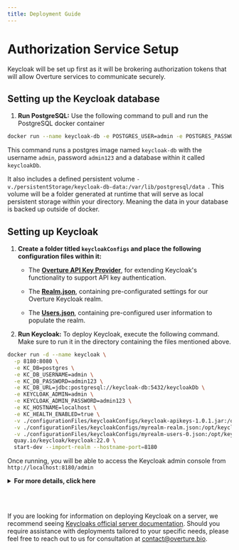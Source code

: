 ```yaml
---
title: Deployment Guide
---
```


# Authorization Service Setup

Keycloak will be set up first as it will be brokering authorization tokens that will allow Overture services to communicate securely.

## Setting up the Keycloak database

1. **Run PostgreSQL:** Use the following command to pull and run the PostgreSQL docker container

```bash
docker run --name keycloak-db -e POSTGRES_USER=admin -e POSTGRES_PASSWORD=admin123 -e POSTGRES_DB=keycloakDb -v./persistentStorage/keycloak-db-data:/var/lib/postgresql/data -d postgres
```

This command runs a postgres image named `keycloak-db` with the username `admin`, password `admin123` and a database within it called `keycloakDb`.


<Note title="Persistent Volumes"> It also includes a defined persistent volume `-v./persistentStorage/keycloak-db-data:/var/lib/postgresql/data `. This volume will be a folder generated at runtime that will serve as local persistent storage within your directory. Meaning the data in your database is backed up outside of docker.</Note>

<!-- 3. **Run PgAdmin4 (optional):** PgAdmin4 is an open-source, web-based tool that provides a convenient and user-friendly interface for managing PostgreSQL databases. Use the following command to pull and run the PgAdmin4 docker container:

```bash
docker run --name pgadmin --network db-network -e PGADMIN_DEFAULT_EMAIL=admin@example.com -e PGADMIN_DEFAULT_PASSWORD=admin123 -p 5051:80 -d dpage/pgadmin4:latest
```

This command spins up a PgAdmin4 container accessible from `http://localhost:5051/`. Once running you can login using the credentials `admin@example.com` and the password `admin123`.

4. **Connect your database to PgAdmin4 (optional)** 

Once logged in, select **Add New Server** name your server and then **select the connection tab**, based on our instructions, input the following:

| Field              | Value                  |
| ------------------ | ---------------------- |
| Host name/address: | `keycloak-db`          |
| Port:              | `5432`                 |
| Username:          | `admin`                |
| Password:          | `admin123`             |

Click **Save** and from the left-hand server drop-down, you can now view the connected database(s). -->

## Setting up Keycloak

1. **Create a folder titled `keycloakConfigs` and place the following configuration files within it:**

   - The **[Overture API Key Provider](https://github.com/oicr-softeng/keycloak-apikeys/releases/download/1.0.1/keycloak-apikeys-1.0.1.jar)**, for extending Keycloak's functionality to support API key authentication.

   - The **[Realm.json](https://github.com/overture-stack/composer/blob/develop/configurationFiles/keycloakConfigs/myrealm-realm.json)**, containing pre-configurated settings for our Overture Keycloak realm.

   - The **[Users.json](https://github.com/overture-stack/composer/blob/develop/configurationFiles/keycloakConfigs/myrealm-users-0.json)**, containing pre-configured user information to populate the realm.


2. **Run Keycloak:** To deploy Keycloak, execute the following command. Make sure to run it in the directory containing the files mentioned above.

```bash
docker run -d --name keycloak \
  -p 8180:8080 \
  -e KC_DB=postgres \
  -e KC_DB_USERNAME=admin \
  -e KC_DB_PASSWORD=admin123 \
  -e KC_DB_URL=jdbc:postgresql://keycloak-db:5432/keycloakDb \
  -e KEYCLOAK_ADMIN=admin \
  -e KEYCLOAK_ADMIN_PASSWORD=admin123 \
  -e KC_HOSTNAME=localhost \
  -e KC_HEALTH_ENABLED=true \
  -v ./configurationFiles/keycloakConfigs/keycloak-apikeys-1.0.1.jar:/opt/keycloak/providers/keycloak-apikeys.jar \
  -v ./configurationFiles/keycloakConfigs/myrealm-realm.json:/opt/keycloak/data/import/myrealm-realm.json \
  -v ./configurationFiles/keycloakConfigs/myrealm-users-0.json:/opt/keycloak/data/import/myrealm-users-0.json \
  quay.io/keycloak/keycloak:22.0 \
  start-dev --import-realm --hostname-port=8180
```

Once running, you will be able to access the Keycloak admin console from `http://localhost:8180/admin`

<details>
  <summary><b>For more details, click here</b></summary>

<br></br>

- **Local Port Mapping:** The `-p 8180:8080` option maps port `8180` on the host machine to port `8080` inside the Docker container. This is crucial as port `8080` is the default port Keycloak listens on, but it's often occupied by other services. By mapping it to port 8180 on the host, we are ensuring that Keycloak remains accessible without interfering with other services running on the same machine.


- **Configuration Files:** The `-v` options mount the local directories containing the Keycloak configuration files (`realm.json`, `users.json`, and the `API key provider JAR`) to the corresponding paths inside the container. This ensures that Keycloak starts with the desired realm configuration and user definitions, as well as the extended functionality provided by the API key provider.


- **Base Image:** `quay.io/keycloak/keycloak:22.0` specifies the Docker image to use, which is version 22.0 of Keycloak from Quay.io. This image includes Keycloak and all its dependencies, optimized for performance and security.


- **Start Command:** The `start-dev` argument passed to the container instructs Keycloak to start in development mode. This mode is suitable for our example deployment. A production deployment is largely the same with exception to requring a SSL certificate on startup. 


- **Realm Import:** The `--import-realm` flag tells Keycloak to import the realm configuration from the specified JSON file upon startup. This is essential for setting up realms with predefined roles, users, and other settings without requiring manual configurations.


- **Database Connection:** The database-related flags (`--db`, `--db-url`, `--db-username`, `--db-password`) configure Keycloak to connect to the PostgreSQL database. These settings are critical for persisting user data, sessions, and other operational data securely and reliably.

</details>

<br></br>

<Note title="Server Deployments">If you are looking for information on deploying Keycloak on a server, we recommend seeing [Keycloaks official server documentation](https://www.keycloak.org/guides#server). Should you require assistance with deployments tailored to your specific needs, please feel free to reach out to us for consultation at contact@overture.bio.</Note>
